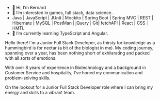 - 👋 Hi, I’m Bernard
- 👀 I’m interested in games, full stack, data science..
- Java | JavaScript | JUnit | Mockito | Spring Boot | Spring MVC | REST | Hibernate | MySQL | PostMan | jQuery | Git| fetchAPI | React | CSS | HMTL
- 🌱 I’m currently learning TypeScript and Angular.

Hello there! I'm a Junior Full Stack Developer, as thirsty for knowledge as a hummingbird is for nectar (a bit of the biologist in me). My coding journey, spanning over a year, has been nothing short of exhilarating and packed with all sorts of emotions.

With over 8 years of experience in Biotechnology and a background in Customer Service and hospitality, I've honed my communication and problem-solving skills. 

On the lookout for a Junior Full Stack Developer role where I can bring my energy and skills to a vibrant team.

<!---
Barachiell/Barachiell is a ✨ special ✨ repository because its `README.md` (this file) appears on your GitHub profile.
You can click the Preview link to take a look at your changes.
--->
